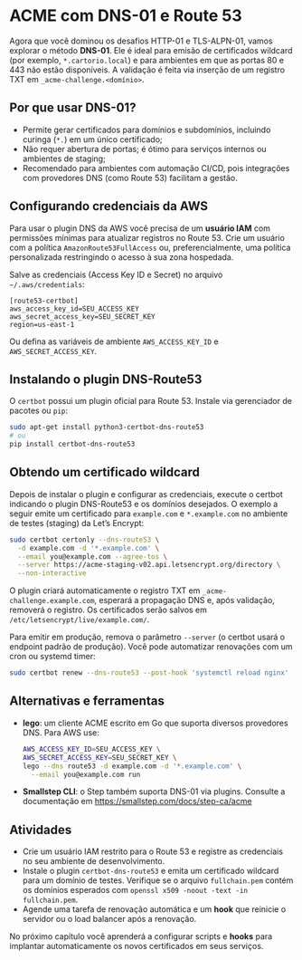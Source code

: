 # ACME com DNS-01 e Route 53

Agora que você dominou os desafios HTTP-01 e TLS-ALPN-01, vamos explorar o método **DNS-01**. Ele é ideal para emisão de certificados wildcard (por exemplo, `*.cartorio.local`) e para ambientes em que as portas 80 e 443 não estão disponíveis. A validação é feita via inserção de um registro TXT em `_acme-challenge.<domínio>`.

## Por que usar DNS-01?

- Permite gerar certificados para domínios e subdomínios, incluindo curinga (`*.`) em um único certificado;
- Não requer abertura de portas; é ótimo para serviços internos ou ambientes de staging;
- Recomendado para ambientes com automação CI/CD, pois integrações com provedores DNS (como Route 53) facilitam a gestão.

## Configurando credenciais da AWS

Para usar o plugin DNS da AWS você precisa de um **usuário IAM** com permissões mínimas para atualizar registros no Route 53. Crie um usuário com a política `AmazonRoute53FullAccess` ou, preferencialmente, uma política personalizada restringindo o acesso à sua zona hospedada.

Salve as credenciais (Access Key ID e Secret) no arquivo `~/.aws/credentials`:

```
[route53-certbot]
aws_access_key_id=SEU_ACCESS_KEY
aws_secret_access_key=SEU_SECRET_KEY
region=us-east-1
```

Ou defina as variáveis de ambiente `AWS_ACCESS_KEY_ID` e `AWS_SECRET_ACCESS_KEY`.

## Instalando o plugin DNS-Route53

O `certbot` possui um plugin oficial para Route 53. Instale via gerenciador de pacotes ou `pip`:

```bash
sudo apt-get install python3-certbot-dns-route53
# ou
pip install certbot-dns-route53
```

## Obtendo um certificado wildcard

Depois de instalar o plugin e configurar as credenciais, execute o certbot indicando o plugin DNS-Route53 e os domínios desejados. O exemplo a seguir emite um certificado para `example.com` e `*.example.com` no ambiente de testes (staging) da Let’s Encrypt:

```bash
sudo certbot certonly --dns-route53 \
  -d example.com -d '*.example.com' \
  --email you@example.com --agree-tos \
  --server https://acme-staging-v02.api.letsencrypt.org/directory \
  --non-interactive
```

O plugin criará automaticamente o registro TXT em `_acme-challenge.example.com`, esperará a propagação DNS e, após validação, removerá o registro. Os certificados serão salvos em `/etc/letsencrypt/live/example.com/`.

Para emitir em produção, remova o parâmetro `--server` (o certbot usará o endpoint padrão de produção). Você pode automatizar renovações com um cron ou systemd timer:

```bash
sudo certbot renew --dns-route53 --post-hook 'systemctl reload nginx'
```

## Alternativas e ferramentas

- **lego**: um cliente ACME escrito em Go que suporta diversos provedores DNS. Para AWS use:
  
  ```bash
  AWS_ACCESS_KEY_ID=SEU_ACCESS_KEY \
  AWS_SECRET_ACCESS_KEY=SEU_SECRET_KEY \
  lego --dns route53 -d example.com -d '*.example.com' \
    --email you@example.com run
  ```

- **Smallstep CLI**: o Step também suporta DNS-01 via plugins. Consulte a documentação em https://smallstep.com/docs/step-ca/acme

## Atividades

- Crie um usuário IAM restrito para o Route 53 e registre as credenciais no seu ambiente de desenvolvimento.
- Instale o plugin `certbot-dns-route53` e emita um certificado wildcard para um domínio de testes. Verifique se o arquivo `fullchain.pem` contém os domínios esperados com `openssl x509 -noout -text -in fullchain.pem`.
- Agende uma tarefa de renovação automática e um **hook** que reinicie o servidor ou o load balancer após a renovação.

No próximo capítulo você aprenderá a configurar scripts e **hooks** para implantar automaticamente os novos certificados em seus serviços.
